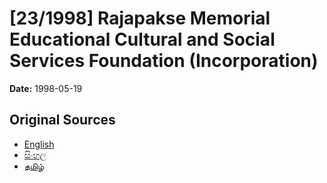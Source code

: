 # [23/1998] Rajapakse Memorial Educational Cultural and Social Services Foundation (Incorporation)

**Date:** 1998-05-19

## Original Sources

- [English](https://documents.gov.lk/view/acts/1998/5/23-1998_E.pdf)
- [සිංහල](https://documents.gov.lk/view/acts/1998/5/23-1998_S.pdf)
- [தமிழ்](https://documents.gov.lk/view/acts/1998/5/23-1998_T.pdf)
